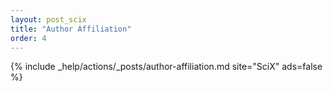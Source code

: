 ```yaml
---
layout: post_scix
title: "Author Affiliation"
order: 4
---
```


{% include _help/actions/_posts/author-affiliation.md site="SciX" ads=false %}
